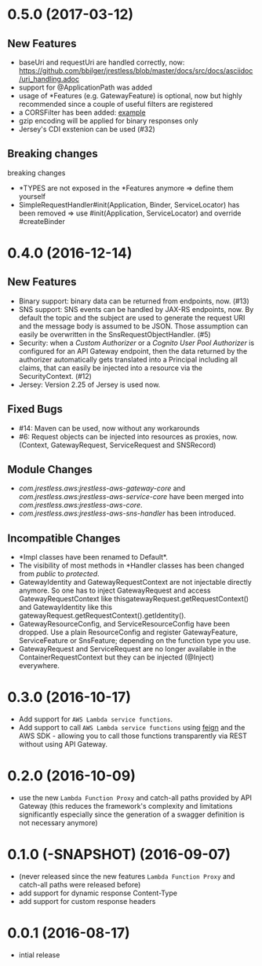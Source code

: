 # 0.5.0 (2017-03-12)

## New Features

- baseUri and requestUri are handled correctly, now: https://github.com/bbilger/jrestless/blob/master/docs/src/docs/asciidoc/uri_handling.adoc
- support for @ApplicationPath was added
- usage of *Features (e.g. GatewayFeature) is optional, now but highly recommended since a couple of useful filters are registered
- a CORSFilter has been added: [example](https://github.com/bbilger/jrestless-examples/tree/master/aws/gateway/aws-gateway-cors-frontend)
- gzip encoding will be applied for binary responses only
- Jersey's CDI exstenion can be used (#32)

## Breaking changes

breaking changes
- *TYPES are not exposed in the *Features anymore => define them yourself
- SimpleRequestHandler#init(Application, Binder, ServiceLocator) has been removed => use #init(Application, ServiceLocator) and override #createBinder

# 0.4.0 (2016-12-14)

## New Features
- Binary support: binary data can be returned from endpoints, now. (#13)
- SNS support: SNS events can be handled by JAX-RS endpoints, now. By default the topic and the subject are used to generate the request URI and the message body is assumed to be JSON. Those assumption can easily be overwritten in the SnsRequestObjectHandler. (#5)
- Security: when a _Custom Authorizer_ or a _Cognito User Pool Authorizer_ is configured for an API Gateway endpoint, then the data returned by the authorizer automatically gets translated into a Principal including all claims, that can easily be injected into a resource via the SecurityContext. (#12)
- Jersey: Version 2.25 of Jersey is used now.

## Fixed Bugs
- #14: Maven can be used, now without any workarounds
- #6: Request objects can be injected into resources as proxies, now. (Context, GatewayRequest, ServiceRequest and SNSRecord)

## Module Changes
- _com.jrestless.aws:jrestless-aws-gateway-core_ and _com.jrestless.aws:jrestless-aws-service-core_ have been merged into _com.jrestless.aws:jrestless-aws-core_.
- _com.jrestless.aws:jrestless-aws-sns-handler_ has been introduced.

## Incompatible Changes
- \*Impl classes have been renamed to Default\*.
- The visibility of most methods in *Handler classes has been changed from _public_ to _protected_.
- GatewayIdentity and GatewayRequestContext are not injectable directly anymore. So one has to inject GatewayRequest and access GatewayRequestContext like thisgatewayRequest.getRequestContext() and GatewayIdentity like this gatewayRequest.getRequestContext().getIdentity().
- GatewayResourceConfig, and ServiceResourceConfig have been dropped. Use a plain ResourceConfig and register GatewayFeature, ServiceFeature or SnsFeature; depending on the function type you use.
- GatewayRequest and ServiceRequest are no longer available in the ContainerRequestContext but they can be injected (@Inject) everywhere.

# 0.3.0 (2016-10-17)

  - Add support for `AWS Lambda service functions`.
  - Add support to call `AWS Lambda service functions` using [feign](https://github.com/OpenFeign/feign) and the AWS SDK - allowing you to call those functions transparently via REST without using API Gateway.

# 0.2.0 (2016-10-09)

  - use the new `Lambda Function Proxy` and catch-all paths provided by API Gateway (this reduces the framework's complexity and limitations significantly especially since the generation of a swagger definition is not necessary anymore)
  
# 0.1.0 (-SNAPSHOT) (2016-09-07)

  - (never released since the new features `Lambda Function Proxy` and catch-all paths were released before)
  - add support for dynamic response Content-Type
  - add support for custom response headers
  
# 0.0.1 (2016-08-17)

  - intial release

